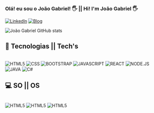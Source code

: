 ### Olá! eu sou o João Gabriel! 🖐️ || Hi! I'm João Gabriel 🖐️ 

[![Linkedln](https://img.shields.io/badge/LinkedIn-0077B5?style=for-the-badge&logo=linkedin&logoColor=white)](linkedin.com/in/joão-gabriel-apolinário-a07505160)
[![Blog](https://img.shields.io/badge/Discord-7289DA?style=for-the-badge&logo=discord&logoColor=white)]( https://discord.com/channels/@joao_54639)

![João Gabriel GitHub stats](https://github-readme-stats.vercel.app/api?username=joaoget15&show_icons=true&theme=radical)

## 🚀 Tecnologias || Tech's

<div style="display: inline_block"><br/>
    <img align="center" alt="HTML5" src="https://img.shields.io/badge/HTML5-E34F26?style=for-the-badge&logo=html5&logoColor=white"/>
    <img align="center" alt="CSS" src="https://img.shields.io/badge/CSS3-1572B6?style=for-the-badge&logo=css3&logoColor=white"/>
    <img align="center" alt="BOOTSTRAP" src="https://img.shields.io/badge/Bootstrap-563D7C?style=for-the-badge&logo=bootstrap&logoColor=white"/>
    <img align="center" alt="JAVASCRIPT" src="https://img.shields.io/badge/JavaScript-F7DF1E?style=for-the-badge&logo=javascript&logoColor=black"/>
    <img align="center" alt="REACT" src="https://img.shields.io/badge/React-20232A?style=for-the-badge&logo=react&logoColor=61DAFB"/>
    <img align="center" alt="NODE.JS" src="https://img.shields.io/badge/Node.js-43853D?style=for-the-badge&logo=node.js&logoColor=white"/>
    <img align="center" alt="JAVA" src="https://img.shields.io/badge/Java-ED8B00?style=for-the-badge&logo=openjdk&logoColor=white"/>
    <img align="center" alt="C#" src="https://img.shields.io/badge/C%23-239120?style=for-the-badge&logo=c-sharp&logoColor=white"/>
</div>


## 💻 SO || OS

<div style="display: inline_block"><br/>
    <img align="center" alt="HTML5" src="https://img.shields.io/badge/Linux-FCC624?style=for-the-badge&logo=linux&logoColor=black"/>
    <img align="center" alt="HTML5" src="https://img.shields.io/badge/Windows-0078D6?style=for-the-badge&logo=windows&logoColor=white"/>
    <img align="center" alt="HTML5" src="https://img.shields.io/badge/Debian-A81D33?style=for-the-badge&logo=debian&logoColor=white"/>
</div></br>
